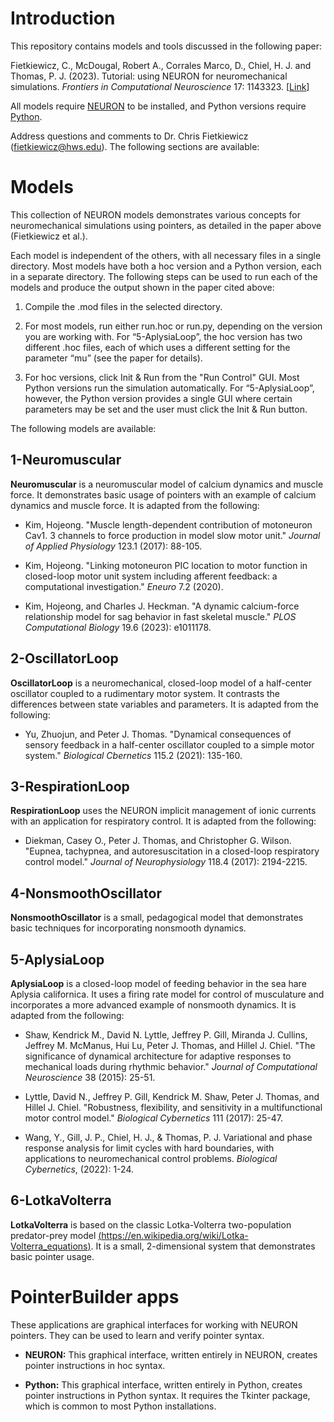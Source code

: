 # Introduction

This repository contains models and tools discussed in the following paper:

Fietkiewicz, C., McDougal, Robert A., Corrales Marco, D., Chiel, H. J. and Thomas, P. J. (2023). Tutorial: using NEURON for neuromechanical simulations. *Frontiers in Computational Neuroscience* 17: 1143323. [[Link](https://www.frontiersin.org/articles/10.3389/fncom.2023.1143323/)]

All models require [NEURON](https::/neuron.yale.edu) to be installed, and Python versions require [Python](https://python.org).

Address questions and comments to Dr. Chris Fietkiewicz (fietkiewicz@hws.edu). The following sections are available:

# Models

This collection of NEURON models demonstrates various concepts for neuromechanical simulations using pointers, as detailed in the paper above (Fietkiewicz et al.).

Each model is independent of the others, with all necessary files in a single directory. Most models have both a hoc version and a Python version, each in a separate directory. The following steps can be used to run each of the models and produce the output shown in the paper cited above:

1. Compile the .mod files in the selected directory.

2. For most models, run either run.hoc or run.py, depending on the version you are working with. For “5-AplysiaLoop”, the hoc version has two different .hoc files, each of which uses a different setting for the parameter “mu” (see the paper for details).

3. For hoc versions, click Init & Run from the "Run Control" GUI. Most Python versions run the simulation automatically. For “5-AplysiaLoop”, however, the Python version provides a single GUI where certain parameters may be set and the user must click the Init & Run button.

The following models are available:

## 1-Neuromuscular

**Neuromuscular** is a neuromuscular model of calcium dynamics and muscle force. It demonstrates basic usage of pointers with an example of calcium dynamics and muscle force. It is adapted from the following:

* Kim, Hojeong. "Muscle length-dependent contribution of motoneuron Cav1. 3 channels to force production in model slow motor unit." *Journal of Applied Physiology* 123.1 (2017): 88-105.

* Kim, Hojeong. "Linking motoneuron PIC location to motor function in closed-loop motor unit system including afferent feedback: a computational investigation." *Eneuro* 7.2 (2020).

* Kim, Hojeong, and Charles J. Heckman. "A dynamic calcium-force relationship model for sag behavior in fast skeletal muscle." *PLOS Computational Biology* 19.6 (2023): e1011178.

## 2-OscillatorLoop

**OscillatorLoop** is a neuromechanical, closed-loop model of a half-center oscillator coupled to a rudimentary motor system. It contrasts the differences between state variables and parameters. It is adapted from the following:

* Yu, Zhuojun, and Peter J. Thomas. "Dynamical consequences of sensory feedback in a half-center oscillator coupled to a simple motor system." *Biological Cbernetics* 115.2 (2021): 135-160.

## 3-RespirationLoop

**RespirationLoop** uses the NEURON implicit management of ionic currents with an application for respiratory control. It is adapted from the following:

* Diekman, Casey O., Peter J. Thomas, and Christopher G. Wilson. "Eupnea, tachypnea, and autoresuscitation in a closed-loop respiratory control model." *Journal of Neurophysiology* 118.4 (2017): 2194-2215.

## 4-NonsmoothOscillator

**NonsmoothOscillator** is a small, pedagogical model that demonstrates basic techniques for incorporating nonsmooth dynamics.

## 5-AplysiaLoop

**AplysiaLoop** is a closed-loop model of feeding behavior in the sea hare Aplysia californica. It uses a firing rate model for control of musculature and incorporates a more advanced example of nonsmooth dynamics. It is adapted from the following:

* Shaw, Kendrick M., David N. Lyttle, Jeffrey P. Gill, Miranda J. Cullins, Jeffrey M. McManus, Hui Lu, Peter J. Thomas, and Hillel J. Chiel. "The significance of dynamical architecture for adaptive responses to mechanical loads during rhythmic behavior." *Journal of Computational Neuroscience* 38 (2015): 25-51.

* Lyttle, David N., Jeffrey P. Gill, Kendrick M. Shaw, Peter J. Thomas, and Hillel J. Chiel. "Robustness, flexibility, and sensitivity in a multifunctional motor control model." *Biological Cybernetics* 111 (2017): 25-47.

* Wang, Y., Gill, J. P., Chiel, H. J., & Thomas, P. J. Variational and phase response analysis for limit cycles with hard boundaries, with applications to neuromechanical control problems. *Biological Cybernetics*,  (2022): 1-24.

## 6-LotkaVolterra

**LotkaVolterra** is based on the classic Lotka-Volterra two-population predator-prey model [(https://en.wikipedia.org/wiki/Lotka-Volterra_equations)](https://en.wikipedia.org/wiki/Lotka%E2%80%93Volterra_equations). It is a small, 2-dimensional system that demonstrates basic pointer usage.

# PointerBuilder apps

These applications are graphical interfaces for working with NEURON pointers. They can be used to learn and verify pointer syntax.

* **NEURON:** This graphical interface, written entirely in NEURON, creates pointer instructions in hoc syntax.

* **Python:** This graphical interface, written entirely in Python, creates pointer instructions in Python syntax. It requires the Tkinter package, which is common to most Python installations.
